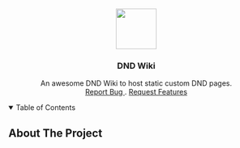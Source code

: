 <!-- project logo -->
<br />
<p align='center'>
    <a href="#">
        <img src="https://i.pinimg.com/originals/48/cb/53/48cb5349f515f6e59edc2a4de294f439.png" width=80" height="80">
    </a>
    <h3 align="center">DND Wiki </h3>
    <p align='center'>
        An awesome DND Wiki to host static custom DND pages.
        <br />
        <a href="https://github.com/nteinert2005/dndwiki/issues"> Report Bug </a>
        .
        <a href="https://github.com/nteinert2005/dndwiki/issues"> Request Features </a>
    </p>
</p>

<details open='open'>
    <summary>Table of Contents</summary>
</details>

## About The Project
